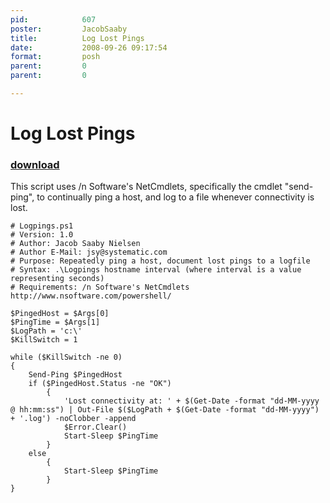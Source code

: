 ```yaml
---
pid:            607
poster:         JacobSaaby
title:          Log Lost Pings
date:           2008-09-26 09:17:54
format:         posh
parent:         0
parent:         0

---
```


# Log Lost Pings

### [download](607.ps1)

This script uses /n Software's NetCmdlets, specifically the cmdlet "send-ping", to continually ping a host, and log to a file whenever connectivity is lost.

```posh
# Logpings.ps1
# Version: 1.0
# Author: Jacob Saaby Nielsen
# Author E-Mail: jsy@systematic.com
# Purpose: Repeatedly ping a host, document lost pings to a logfile
# Syntax: .\Logpings hostname interval (where interval is a value representing seconds)
# Requirements: /n Software's NetCmdlets http://www.nsoftware.com/powershell/

$PingedHost = $Args[0]
$PingTime = $Args[1]
$LogPath = 'c:\'
$KillSwitch = 1

while ($KillSwitch -ne 0)
{
	Send-Ping $PingedHost
	if ($PingedHost.Status -ne "OK")
		{
			'Lost connectivity at: ' + $(Get-Date -format "dd-MM-yyyy @ hh:mm:ss") | Out-File $($LogPath + $(Get-Date -format "dd-MM-yyyy") + '.log') -noClobber -append
			$Error.Clear()
			Start-Sleep $PingTime
		}
	else
		{
			Start-Sleep $PingTime
		}
}
```
